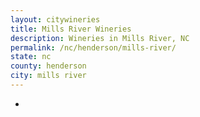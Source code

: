 ```yaml
---
layout: citywineries
title: Mills River Wineries
description: Wineries in Mills River, NC
permalink: /nc/henderson/mills-river/
state: nc
county: henderson
city: mills river
---
```

-
